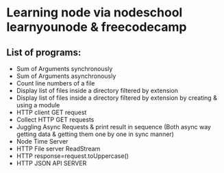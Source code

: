 # Learning node via nodeschool learnyounode & freecodecamp

## List of programs:

* Sum of Arguments synchronously
* Sum of Arguments asynchronously
* Count line numbers of a file
* Display list of files inside a directory filtered by extension
* Display list of files inside a directory filtered by extension by creating & using a module
* HTTP client GET request
* Collect HTTP GET requests
* Juggling Async Requests & print result in sequence (Both async way getting data & getting them one by one in sync manner)
* Node Time Server
* HTTP File server ReadStream
* HTTP response=request.toUppercase()
* HTTP JSON API SERVER